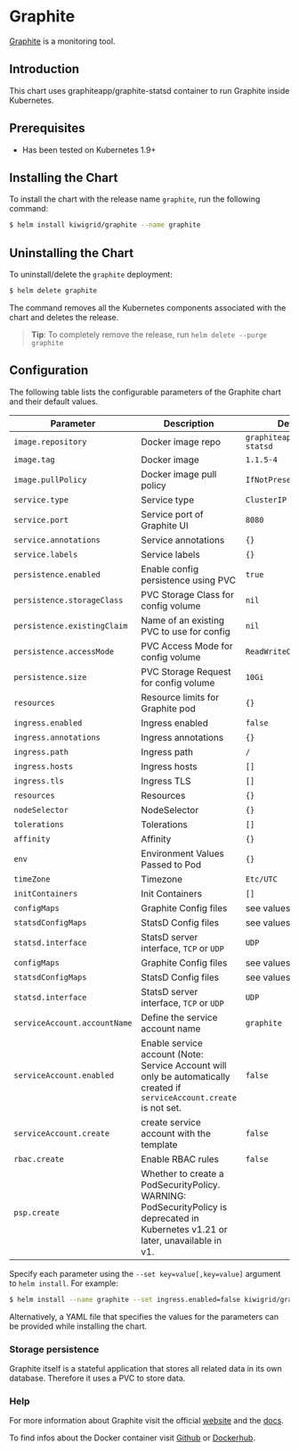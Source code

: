 # Graphite

[Graphite](https://graphiteapp.org/) is a monitoring tool.

## Introduction

This chart uses graphiteapp/graphite-statsd container to run Graphite inside Kubernetes.

## Prerequisites

- Has been tested on Kubernetes 1.9+

## Installing the Chart

To install the chart with the release name `graphite`, run the following command:

```bash
$ helm install kiwigrid/graphite --name graphite
```

## Uninstalling the Chart

To uninstall/delete the `graphite` deployment:

```bash
$ helm delete graphite
```

The command removes all the Kubernetes components associated with the chart and deletes the release.

> **Tip**: To completely remove the release, run `helm delete --purge graphite`

## Configuration

The following table lists the configurable parameters of the Graphite chart and their default values.

|             Parameter          |            Description                       |                  Default               |
|--------------------------------|----------------------------------------------|----------------------------------------|
| `image.repository`             | Docker image repo                            | `graphiteapp/graphite-statsd`          |
| `image.tag`                    | Docker image                                 | `1.1.5-4`                                |
| `image.pullPolicy`             | Docker image pull policy                     | `IfNotPresent`                         |
| `service.type`                 | Service type                                 | `ClusterIP`                            |
| `service.port`                 | Service port of Graphite UI                  | `8080`                                 |
| `service.annotations`          | Service annotations                          | `{}`                                   |
| `service.labels`               | Service labels                               | `{}`                                   |
| `persistence.enabled`          | Enable config persistence using PVC          | `true`                                 |
| `persistence.storageClass`     | PVC Storage Class for config volume          | `nil`                                  |
| `persistence.existingClaim`    | Name of an existing PVC to use for config    | `nil`                                  |
| `persistence.accessMode`       | PVC Access Mode for config volume            | `ReadWriteOnce`                        |
| `persistence.size`             | PVC Storage Request for config volume        | `10Gi`                                 |
| `resources`                    | Resource limits for Graphite pod             | `{}`                                   |
| `ingress.enabled`              | Ingress enabled                              | `false`                                |
| `ingress.annotations`          | Ingress annotations                          | `{}`                                   |
| `ingress.path`                 | Ingress path                                 | `/`                                    |
| `ingress.hosts`                | Ingress hosts                                | `[]`                                   |
| `ingress.tls`                  | Ingress TLS                                  | `[]`                                   |
| `resources`                    | Resources                                    | `{}`                                   |
| `nodeSelector`                 | NodeSelector                                 | `{}`                                   |
| `tolerations`                  | Tolerations                                  | `[]`                                   |
| `affinity`                     | Affinity                                     | `{}`                                   |
| `env`                          | Environment Values Passed to Pod             | `{}`                                   |
| `timeZone`                     | Timezone                                     | `Etc/UTC`                              |
| `initContainers`               | Init Containers                              | `[]`                                   |
| `configMaps`                   | Graphite Config files                        | see values.yaml                        |
| `statsdConfigMaps`             | StatsD Config files                          | see values.yaml                        |
| `statsd.interface`             | StatsD server interface, `TCP` or `UDP`      | `UDP`                                  |
| `configMaps`                   | Graphite Config files                        | see values.yaml                        |
| `statsdConfigMaps`             | StatsD Config files                          | see values.yaml                        |
| `statsd.interface`             | StatsD server interface, `TCP` or `UDP`      | `UDP`                                  |
| `serviceAccount.accountName`   | Define the service account name              | `graphite`                             |
| `serviceAccount.enabled`| Enable service account (Note: Service Account will only be automatically created if `serviceAccount.create` is not set.  |`false`|
| `serviceAccount.create`| create service account with the template |`false`|
| `rbac.create`| Enable RBAC rules |`false`|
| `psp.create`| Whether to create a PodSecurityPolicy. WARNING: PodSecurityPolicy is deprecated in Kubernetes v1.21 or later, unavailable in v1. |

Specify each parameter using the `--set key=value[,key=value]` argument to `helm install`. For example:

```bash
$ helm install --name graphite --set ingress.enabled=false kiwigrid/graphite
```

Alternatively, a YAML file that specifies the values for the parameters can be provided while installing the chart.

### Storage persistence

Graphite itself is a stateful application that stores all related data in its own database. Therefore it uses a PVC to store data.

### Help

For more information about Graphite visit the official [website](https://graphiteapp.org/) and the [docs](http://graphite.readthedocs.io/en/latest/).

To find infos about the Docker container visit [Github](https://github.com/graphite-project/docker-graphite-statsd) or [Dockerhub](https://hub.docker.com/r/graphiteapp/graphite-statsd/).
